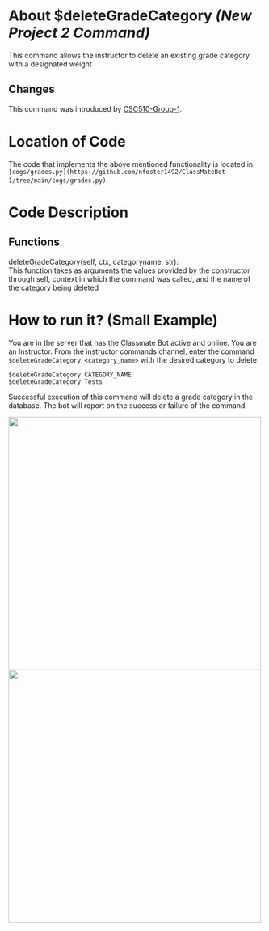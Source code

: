 # About $deleteGradeCategory _(New Project 2 Command)_
This command allows the instructor to delete an existing grade category with a designated weight
## Changes

This command was introduced by [CSC510-Group-1](https://github.com/nfoster1492/ClassMateBot-1/).

# Location of Code
The code that implements the above mentioned functionality is located in `[cogs/grades.py](https://github.com/nfoster1492/ClassMateBot-1/tree/main/cogs/grades.py)`.

# Code Description
## Functions
deleteGradeCategory(self, ctx, categoryname: str): <br>
This function takes as arguments the values provided by the constructor through self, context in which the command was called, and the name of the category being deleted

# How to run it? (Small Example)
You are in the server that has the Classmate Bot active and online. You are an Instructor. From the instructor commands channel, enter the command `$deleteGradeCategory <category_name>` with the desired category to delete.

```
$deleteGradeCategory CATEGORY_NAME
$deleteGradeCategory Tests
```
Successful execution of this command will delete a grade category in the database. The bot will report on the success or failure of the command.

<img src="https://github.com/nfoster1492/ClassMateBot-1/blob/main/data/proj2media/deleteGradeCategoryHelp.PNG?raw=true" width="500">

<img src="https://github.com/nfoster1492/ClassMateBot-1/blob/main/data/proj2media/deleteGradeCategory.PNG?raw=true" width="500">